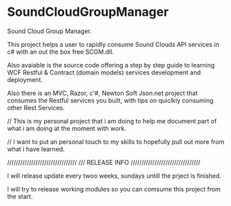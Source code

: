 SoundCloudGroupManager
======================

Sound Cloud Group Manager. 

This project helps a user to rapidly consume Sound Clouds API services in c# with an out the box free SCGM.dll.

Also avaiable is the source code offering a step by step guide to learning WCF Restful & Contract (domain models) services development and deployment. 

Also there is an MVC, Razor, c'#, Newton Soft Json.net project that consumes the Restful services you built, with tips on quiclkly consuming other Rest Services.

// This is my personal project that i am doing to help me document part of what i am doing at the moment with work.

// I want to put an personal touch to my skills to hopefully pull out more from what i have learned.


////////////////////////////////
/// RELEASE INFO
////////////////////////////////

I will release update every twoo weeks, sundays untill the prject is finished.

I will try to release working modules so you can comsume this project from the start.

